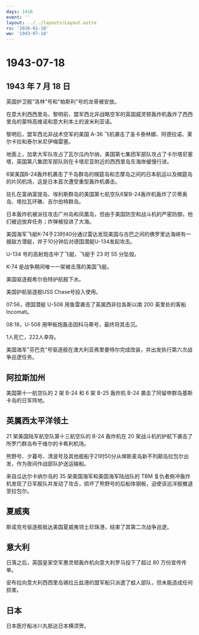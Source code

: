 ```yaml
---
days: 1416
event: ''
layout: ../../layouts/Layout.astro
ru: '2026-01-10'
ww: '1943-07-18'
---
```


# 1943-07-18

## 1943 年 7 月 18 日

英国护卫舰"洛林"号和"帕斯利"号的龙骨被安放。

在意大利西西里岛，黎明前，盟军西北非战略空军的英国威灵顿轰炸机轰炸了西西里岛的蒙特高维诺和意大利本土的波米利亚诺。

黎明后，盟军西北非战术空军的美国 A-36
飞机袭击了圣卡泰林娜、阿德拉诺、莱尔卡拉和泰尔米尼伊梅雷塞。

地面上，加拿大军队攻占了瓦尔瓜内尔纳，美国第七集团军部队攻占了卡尔塔尼塞塔，英国第八集团军部队则在卡塔尼亚附近的西西里岛东海岸缓慢行进。

6架美国B-24轰炸机袭击了千岛群岛的幌筵岛和志摩岛之间的日本航运以及幌筵岛的片冈机场，这是日本首次遭受重型轰炸机袭击。

驻扎在富纳富提岛、埃利斯群岛的美国第七航空队6架B-24轰炸机轰炸了贝蒂奥岛、塔拉瓦环礁、吉尔伯特群岛。

日本轰炸机被派往攻击广州岛和凤凰岛，但由于美国防空和战斗机的严密防御，他们被迫放弃任务；炸弹被投进了大海。

美国海军飞艇K-74于23时40分通过雷达发现美国与古巴之间的佛罗里达海峡有一艘敌方潜艇，并于10分钟后对德国潜艇U-134发起攻击。

U-134 号的高射炮击中了飞艇，飞艇于 23 时 55 分坠毁。

K-74 是战争期间唯一一架被击落的美国飞艇。

美国驱逐舰希尔伯特护航舰下水。

美国护航驱逐舰USS Chase号投入使用。

07:56，德国潜艇 U-508 用鱼雷袭击了英属西非拉各斯以南 200 英里处的客船
Incomati。

08:18，U-508 用甲板炮轰击因科马蒂号，最终将其击沉。

1人死亡，222人幸存。

美国海军"芬巴克"号驱逐舰在澳大利亚弗里曼特尔完成改装，并出发执行第六次战争巡逻任务。

## 阿拉斯加州

美国第十一航空队的 2 架 B-24 和 6 架 B-25 轰炸机 B-24
袭击了阿留申群岛基斯卡岛的日军阵地。

## 英属西太平洋领土

21 架美国陆军航空队第十三航空队的 B-24 轰炸机在 20
架战斗机的护航下袭击了所罗门群岛布干维尔的卡希利机场。

熊野号、夕暮号、清波号及其他舰船于21时50分从俾斯麦岛新不列颠岛拉包尔出发，作为夜间作战部队护送运输船。

来自瓜达尔卡纳尔岛的 35 架美国海军和美国海军陆战队的 TBM
复仇者俯冲轰炸机发现了日军舰队并发动了攻击，损坏了熊野号的后船体钢板，迫使该巡洋舰撤退至拉包尔。

## 夏威夷

斯诺克号驱逐舰抵达美国夏威夷领土珍珠港，结束了其第二次战争巡逻。

## 意大利

日落之后，英国皇家空军惠灵顿轰炸机向意大利罗马投下了超过 80
万份宣传传单。

安布拉向意大利西西里岛锡拉丘兹港的盟军船只派遣了蛙人部队，但未能造成任何损害。

## 日本

日本医疗船冰川丸抵达日本横须贺。